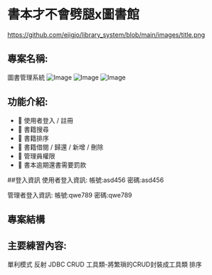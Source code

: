 # 書本才不會劈腿x圖書館
https://github.com/ejigjo/library_system/blob/main/images/title.png
## 專案名稱:
圖書管理系統
![Image](https://github.com/user-attachments/assets/4d648593-2ec2-4197-8e24-59bb6a5fb131)
![Image](https://github.com/user-attachments/assets/c5822c21-b9ea-4d5c-819a-f0b38cba3702)
![Image](https://github.com/user-attachments/assets/a2e21557-08cd-45f0-b0e3-9c8ceb9551ac)
## 功能介紹:

- 🔹 使用者登入 / 註冊
- 🔹 書籍搜尋
- 🔹 書籍排序
- 🔹 書籍借閱 / 歸還 / 新增 / 刪除
- 🔹 管理員權限
- 🔹 書本逾期還書需要罰款

##登入資訊
使用者登入資訊:
帳號:asd456
密碼:asd456

管理者登入資訊:
帳號:qwe789
密碼:qwe789

## 專案結構

## 主要練習內容:
單利模式
反射
JDBC CRUD
工具類-將繁瑣的CRUD封裝成工具類
排序
